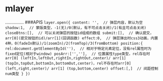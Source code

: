# mlayer
...............
###APIS
`
layer.open({
  content: '',  // 弹层内容，默认为空
  shadow:1,  // 蒙版类型，-1(无)/0(默认，有不可点击关闭)/1(有且可点击关闭)
  closeBtns:[],  // 可以关闭弹层的按钮id组成的数组
  submit:[],  // 确认提交，arr[0](提交按钮的id)/arr[1](回调函数)
  effect:0,  // 弹层弹出时css3动画，内置4种，0(fadeIn默认)/1(zoomIn)/2(fromTop)/3(fromBottom)
  position:{
    rel:document.getElementById(''),  // 相对于特定元素定位，没有rel属性时为fixed定位(相对于window)
    posArr:['',''],  // 位置属性type类型，rel存在时arr[0] (leftIn,leftOut,rightIn,rightOut,center)/ arr[1] (topIn,topOut,bottomIn,bottomOut,center)，rel不存在时arr[0] (left,right,center)/ arr[1] (top,bottom,center)
    offset:[,]  // 间距控制num类型
  }
})
`
